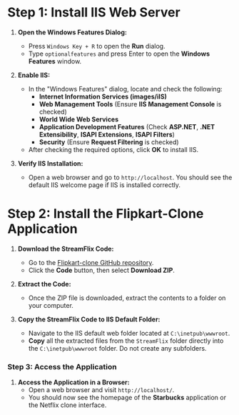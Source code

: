 # Step 1: Install IIS Web Server

1. **Open the Windows Features Dialog:**

   - Press `Windows Key + R` to open the **Run** dialog.
   - Type `optionalfeatures` and press Enter to open the **Windows Features** window.

2. **Enable IIS:**

   - In the "Windows Features" dialog, locate and check the following:
     - **Internet Information Services (images/iIS)**
     - **Web Management Tools** (Ensure **IIS Management Console** is checked)
     - **World Wide Web Services**
     - **Application Development Features** (Check **ASP.NET**, **.NET Extensibility**, **ISAPI Extensions**, **ISAPI Filters**)
     - **Security** (Ensure **Request Filtering** is checked)
   - After checking the required options, click **OK** to install IIS.

3. **Verify IIS Installation:**

   - Open a web browser and go to `http://localhost`. You should see the default IIS welcome page if IIS is installed correctly.
# Step 2: Install the  Flipkart-Clone Application

1. **Download the StreamFlix Code:**

   - Go to the [Flipkart-clone GitHub repository](https://github.com/cloudtechhacks2023/Flipkart-clone.git).
   - Click the **Code** button, then select **Download ZIP**.
2. **Extract the Code:**

   - Once the ZIP file is downloaded, extract the contents to a folder on your computer.
3. **Copy the StreamFlix Code to IIS Default Folder:**
   - Navigate to the IIS default web folder located at `C:\inetpub\wwwroot`.
   - **Copy** all the extracted files from the `StreamFlix` folder directly into the `C:\inetpub\wwwroot` folder. Do not create any subfolders.

### Step 3: Access the Application

1. **Access the Application in a Browser:**
   - Open a web browser and visit `http://localhost/`.
   - You should now see the homepage of the **Starbucks** application or the Netflix clone interface.

